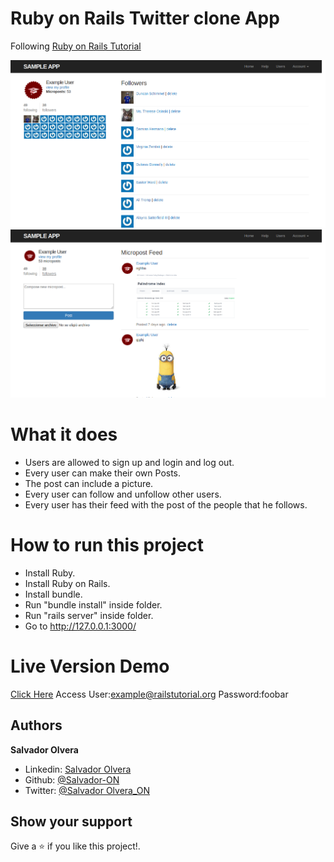 # Ruby on Rails Twitter clone App

Following [Ruby on Rails Tutorial](http://railstutorial.org/)

![](media/followers.png)
![](media/profile.png)

# What it does

- Users are allowed to sign up and login and log out.
- Every user can make their own Posts.
- The post can include a picture.
- Every user can follow and unfollow other users.
- Every user has their feed with the post of the people that he follows.


# How to run this project

- Install Ruby.
- Install Ruby on Rails.
- Install bundle.
- Run "bundle install" inside folder.
- Run "rails server" inside folder.
- Go to http://127.0.0.1:3000/

# Live Version Demo
[Click Here](https://desolate-everglades-93350.herokuapp.com)
Access User:example@railstutorial.org  Password:foobar


## Authors

**Salvador Olvera**
- Linkedin: [Salvador Olvera](https://www.linkedin.com/in/salvador-olvera-n)
- Github: [@Salvador-ON](https://github.com/Salvador-ON)
- Twitter: [@Salvador Olvera_ON](https://twitter.com/Salvador_ON) 


## Show your support

Give a ⭐️ if you like this project!.
